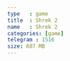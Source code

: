 ```yaml
---
type   : game
title  : Shrek 2
name   : Shrek 2
categories: [game]
telegram : 1516
size: 607 MB
---
```



